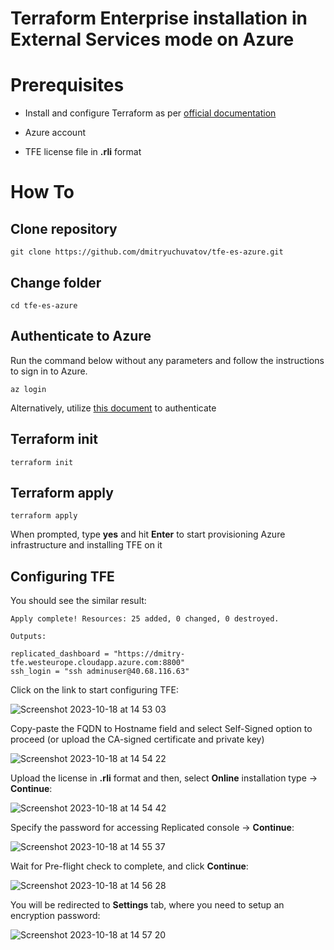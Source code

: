 # Terraform Enterprise installation in External Services mode on Azure

# Prerequisites
* Install and configure Terraform as per [official documentation](https://developer.hashicorp.com/terraform/tutorials/aws-get-started/install-cli)

* Azure account

* TFE license file in **.rli** format

# How To

## Clone repository

```
git clone https://github.com/dmitryuchuvatov/tfe-es-azure.git
```

## Change folder

```
cd tfe-es-azure
```

## Authenticate to Azure

Run the command below without any parameters and follow the instructions to sign in to Azure.

```
az login
```

Alternatively, utilize [this document](https://registry.terraform.io/providers/hashicorp/azuread/latest/docs/guides/azure_cli) to authenticate


## Terraform init

```
terraform init
```

## Terraform apply

```
terraform apply
```

When prompted, type **yes** and hit **Enter** to start provisioning Azure infrastructure and installing TFE on it


## Configuring TFE

You should see the similar result:

```
Apply complete! Resources: 25 added, 0 changed, 0 destroyed.

Outputs:

replicated_dashboard = "https://dmitry-tfe.westeurope.cloudapp.azure.com:8800"
ssh_login = "ssh adminuser@40.68.116.63"
```

Click on the link to start configuring TFE:

![Screenshot 2023-10-18 at 14 53 03](https://github.com/dmitryuchuvatov/tfe-es-azure/assets/119931089/0609acae-32f4-483c-88d5-6f09ef3c7e1b)

Copy-paste the FQDN to Hostname field and select Self-Signed option to proceed (or upload the CA-signed certificate and private key)

![Screenshot 2023-10-18 at 14 54 22](https://github.com/dmitryuchuvatov/tfe-es-azure/assets/119931089/460f718b-1340-4a4f-8982-8c2fef4ced77)

Upload the license in **.rli** format and then, select **Online** installation type -> **Continue**:

![Screenshot 2023-10-18 at 14 54 42](https://github.com/dmitryuchuvatov/tfe-es-azure/assets/119931089/a411b6bc-f0ca-4008-b96a-b136d47b542e)

Specify the password for accessing Replicated console -> **Continue**:

![Screenshot 2023-10-18 at 14 55 37](https://github.com/dmitryuchuvatov/tfe-es-azure/assets/119931089/b896197b-670e-437a-b1da-cfa8486646fc)

Wait for Pre-flight check to complete, and click **Continue**:

![Screenshot 2023-10-18 at 14 56 28](https://github.com/dmitryuchuvatov/tfe-es-azure/assets/119931089/52b7699b-b682-42af-be94-26bd531a6a46)

You will be redirected to **Settings** tab, where you need to setup an encryption password:

![Screenshot 2023-10-18 at 14 57 20](https://github.com/dmitryuchuvatov/tfe-es-azure/assets/119931089/b02f5c25-67b9-40fc-92ef-a4a704b0cf0a)






